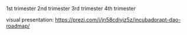 1st trimester
2nd trimester
3rd trimester
4th trimester


visual presentation: https://prezi.com/i/jn58cdiyjz5z/incubadorapt-dao-roadmap/
